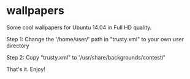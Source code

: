 # wallpapers
Some cool wallpapers for Ubuntu 14.04 in Full HD quality.

Step 1:
Change the '/home/user/' path in "trusty.xml" to your own user directory

Step 2:
Copy "trusty.xml" to '/usr/share/backgrounds/contest/'

That's it. Enjoy!
